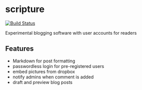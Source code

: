 # scripture
[![Build Status](https://travis-ci.org/exterm/scripture.svg?branch=master)](https://travis-ci.org/exterm/scripture)

Experimental blogging software with user accounts for readers

## Features

- Markdown for post formatting
- passwordless login for pre-registered users
- embed pictures from dropbox
- notify admins when comment is added
- draft and preview blog posts
